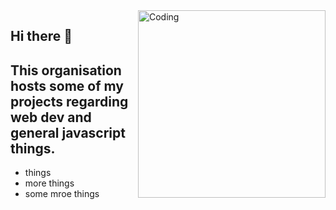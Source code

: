 <img align="right" alt="Coding" width="300" src="https://cdn.dribbble.com/users/1277312/screenshots/14733298/media/39b1045e593737587dd60e42c8422d1f.gif" >
<div>
  <h2>Hi there 👋</h2>
  <h2>This organisation hosts some of my projects regarding web dev and general javascript things.</h2>
  <ul>
    <li>things</li>
    <li>more things</li>
    <li>some mroe things</li>
  </ul>
</div>
<!--<hr width="0%" >-->
<!--

## This organisation hosts some of my projects regarding web dev and general javascript things.

- things
- more things
- some more things

-->

<!--
**Here are some ideas to get you started:**

🙋‍♀️ A short introduction - what is your organization all about?
🌈 Contribution guidelines - how can the community get involved?
👩‍💻 Useful resources - where can the community find your docs? Is there anything else the community should know?
🍿 Fun facts - what does your team eat for breakfast?
🧙 Remember, you can do mighty things with the power of [Markdown](https://docs.github.com/github/writing-on-github/getting-started-with-writing-and-formatting-on-github/basic-writing-and-formatting-syntax)
-->
